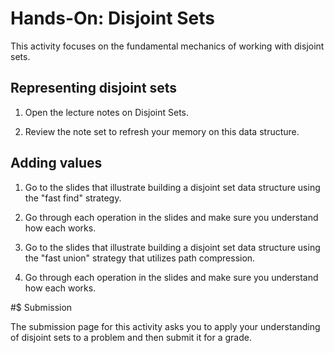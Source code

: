 
# Hands-On: Disjoint Sets

This activity focuses on the fundamental mechanics of working with disjoint sets.


## Representing disjoint sets

1. Open the lecture notes on Disjoint Sets.

1. Review the note set to refresh your memory on this data structure.


## Adding values

1. Go to the slides that illustrate building a disjoint set data structure using the "fast find" strategy.

1. Go through each operation in the slides and make sure you understand how each works.

1. Go to the slides that illustrate building a disjoint set data structure using the "fast union" strategy that utilizes path compression.

1. Go through each operation in the slides and make sure you understand how each works.


#$ Submission

The submission page for this activity asks you to apply your understanding of
disjoint sets to a problem and then submit it for a grade.